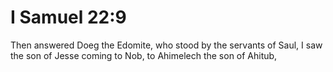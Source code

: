 # I Samuel 22:9

Then answered Doeg the Edomite, who stood by the servants of Saul, I saw the son of Jesse coming to Nob, to Ahimelech the son of Ahitub,
